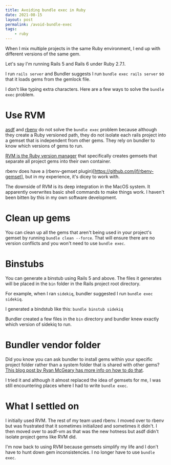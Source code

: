 ```yaml
---
title: Avoiding bundle exec in Ruby
date: 2021-08-15
layout: post
permalink: /avoid-bundle-exec
tags: 
    - ruby
---
```


When I mix multiple projects in the same Ruby environment, I end up with different versions of the same gem.

Let's say I'm running Rails 5 and Rails 6 under Ruby 2.7.1.

I run `rails server` and Bundler suggests I run `bundle exec rails server` so that it loads gems from the gemlock file.

I don't like typing extra characters. Here are a few ways to solve the `bundle exec` problem.

# Use RVM
[asdf](https://github.com/asdf-vm/asdf) and [rbenv](https://github.com/rbenv/rbenv) do not solve the `bundle exec` problem because although they create a Ruby versioned path, they do not isolate each rails project into a gemset that is independent from other gems. They rely on bundler to know which versions of gems to run.

[RVM is the Ruby version manager](/how-to-ruby-rvm) that specifically creates gemsets that separate all project gems into their own container.

rbenv does have a (rbenv-gemset plugin)[https://github.com/jf/rbenv-gemset], but in my experience, it's dicey to work with.

The downside of RVM is its deep integration in the MacOS system. It apparently overwrites basic shell commands to make things work. I haven't been bitten by this in my own software development.

# Clean up gems
You can clean up all the gems that aren't being used in your project's gemset by running `bundle clean --force`. That will ensure there are no version conflicts and you won't need to use `bundle exec`.


# Binstubs
You can generate a binstub using Rails 5 and above. The files it generates will be placed in the `bin` folder in the Rails project root directory.

For example, when I ran `sidekiq`, bundler suggested I run `bundle exec sidekiq`.

I generated a bindstub like this:
`bundle binstub sidekiq`

Bundler created a few files in the `bin` directory and bundler knew exactly which version of sidekiq to run.

# Bundler vendor folder
Did you know you can ask bundler to install gems within your specific project folder rather than a system folder that is shared with other gems? [This blog post by Ryan McGeary has more info on how to do that](http://ryan.mcgeary.org/2011/02/09/vendor-everything-still-applies/).

I tried it and although it almost replaced the idea of gemsets for me, I was still encountering places where I had to write `bundle exec`.

# What I settled on
I initially used RVM. The rest of my team used rbenv. I moved over to rbenv but was frustrated that it sometimes initialized and sometimes it didn't. I then moved over to asdf-vm as that was the new hotness but asdf didn't isolate project gems like RVM did.

I'm now back to using RVM because gemsets simplify my life and I don't have to hunt down gem inconsistencies. I no longer have to use `bundle exec`.
